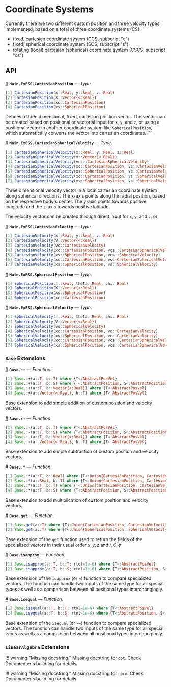 
<a id='Coordinate-Systems'></a>

<a id='Coordinate-Systems-1'></a>

# Coordinate Systems


Currently there are two different custom position and three velocity types implemented, based on a total of three coordinate systems (CS):


  * fixed, cartesian coordinate system (CCS, subscript "c")
  * fixed, spherical coordinate system (SCS, subscript "s")
  * rotating (local) cartesian (spherical) coordinate system (CSCS, subscript "cs")


<a id='API'></a>

<a id='API-1'></a>

## API

<a id='Main.ExESS.CartesianPosition' href='#Main.ExESS.CartesianPosition'>#</a>
**`Main.ExESS.CartesianPosition`** &mdash; *Type*.



```julia
[1] CartesianPosition(x::Real, y::Real, z::Real)
[2] CartesianPosition(X::Vector{<:Real})
[3] CartesianPosition(xc::CartesianPosition)
[4] CartesianPosition(xs::SphericalPosition)
```

Defines a three dimensional, fixed, cartesian position vector. The vector can be created based on positional or vectorial input for `x`, `y`, and `z`, or using a positional vector in another coordinate system like `SphericalPosition`, which automatically converts the vector into cartesian coordinates. ```

<a id='Main.ExESS.CartesianSphericalVelocity' href='#Main.ExESS.CartesianSphericalVelocity'>#</a>
**`Main.ExESS.CartesianSphericalVelocity`** &mdash; *Type*.



```julia
[1] CartesianSphericalVelocity(x::Real, y::Real, z::Real)
[2] CartesianSphericalVelocity(V::Vector{<:Real})
[3] CartesianSphericalVelocity(vcs::CartesianSphericalVelocity)
[4] CartesianSphericalVelocity(xc::CartesianPosition, vc::CartesianVelocity)
[5] CartesianSphericalVelocity(xs::SphericalPosition, vc::CartesianVelocity)
[6] CartesianSphericalVelocity(xc::CartesianPosition, vs::SphericalVelocity)
[7] CartesianSphericalVelocity(xs::SphericalPosition, vs::SphericalVelocity)
```

Three dimensional velocity vector in a local cartesian coordinate system along spherical directions. The x-axis points along the radial position, based on the respective body's center. The y-axis points towards positive longitude and the z-axis towards positive latitude.

The velocity vector can be created through direct input for `x`, `y`, and `z`, or 

<a id='Main.ExESS.CartesianVelocity' href='#Main.ExESS.CartesianVelocity'>#</a>
**`Main.ExESS.CartesianVelocity`** &mdash; *Type*.



```julia
[1] CartesianVelocity(x::Real, y::Real, z::Real)
[2] CartesianVelocity(V::Vector{<:Real})
[3] CartesianVelocity(vc::CartesianVelocity)
[4] CartesianVelocity(xc::CartesianPosition, vcs::CartesianSphericalVelocity)
[5] CartesianVelocity(xs::SphericalPosition, vcs::SphericalVelocity)
[6] CartesianVelocity(xc::CartesianPosition, vs::CartesianSphericalVelocity)
[7] CartesianVelocity(xs::SphericalPosition, vs::SphericalVelocity)
```

<a id='Main.ExESS.SphericalPosition' href='#Main.ExESS.SphericalPosition'>#</a>
**`Main.ExESS.SphericalPosition`** &mdash; *Type*.



```julia
[1] SphericalPosition(r::Real, theta::Real, phi::Real)
[2] SphericalPosition(X::Vector{<:Real})
[3] SphericalPosition(xs::SphericalPosition)
[4] SphericalPosition(xc::CartesianPosition)
```

<a id='Main.ExESS.SphericalVelocity' href='#Main.ExESS.SphericalVelocity'>#</a>
**`Main.ExESS.SphericalVelocity`** &mdash; *Type*.



```julia
[1] SphericalVelocity(r::Real, theta::Real, phi::Real)
[2] SphericalVelocity(V::Vector{<:Real})
[3] SphericalVelocity(vs::SphericalVelocity)
[4] SphericalVelocity(xc::CartesianPosition, vc::CartesianVelocity)
[5] SphericalVelocity(xs::SphericalPosition, vc::CartesianVelocity)
[6] SphericalVelocity(xc::CartesianPosition, vcs::CartesianSphericalVelocity)
[7] SphericalVelocity(xs::SphericalPosition, vcs::CartesianSphericalVelocity)
```


<a id='Base-Extensions'></a>

<a id='Base-Extensions-1'></a>

### `Base` Extensions

<a id='Base.:+' href='#Base.:+'>#</a>
**`Base.:+`** &mdash; *Function*.



```julia
[1] Base.:+(a::T, b::T) where {T<:AbstractPosVel}
[2] Base.:+(a::T, b::S) where {T<:AbstractPosition, S<:AbstractPosition}
[3] Base.:+(a::T, b::Vector{<:Real}) where {T<:AbstractPosVel}
[4] Base.:+(a::Vector{<:Real}, b::T) where {T<:AbstractPosVel}
```

Base extension to add simple addition of custom position and velocity vectors. 

<a id='Base.:-' href='#Base.:-'>#</a>
**`Base.:-`** &mdash; *Function*.



```julia
[1] Base.:-(a::T, b::T) where {T<:AbstractPosVel}
[2] Base.:-(a::T, b::S) where {T<:AbstractPosition, S<:AbstractPosition}
[3] Base.:-(a::T, b::Vector{<:Real}) where {T<:AbstractPosVel}
[4] Base.:-(a::Vector{<:Real}, b::T) where {T<:AbstractPosVel}
```

Base extension to add simple subtraction of custom position and velocity vectors. 

<a id='Base.:*' href='#Base.:*'>#</a>
**`Base.:*`** &mdash; *Function*.



```julia
[1] Base.:*(a::T, b::Real) where {T<:Union{CartesianPosition, CartesianVelocity, CartesianSphericalVelocity}}
[2] Base.:*(a::Real, b::T) where {T<:Union{CartesianPosition, CartesianVelocity, CartesianSphericalVelocity}}
[3] Base.:*(a::T, b::T) where {T<:Union{CartesianPosition, CartesianVelocity, CartesianSphericalVelocity}}
[4] Base.:*(a::T, b::S) where {T<:AbstractPosition, S<:AbstractPosition}
```

Base extension to add multiplication of custom position and velocity vectors. 

<a id='Base.get' href='#Base.get'>#</a>
**`Base.get`** &mdash; *Function*.



```julia
[1] Base.get(a::T) where {T<:Union{CartesianPosition, CartesianVelocity, CartesianSphericalVelocity}}
[2] Base.get(a::T) where {T<:Union{SphericalPosition, SphericalVelocity}}
```

Base extension of the `get` function used to return the fields of the specialized  vectors in their usual order $x, y, z$ and $r, \theta, \phi$.

<a id='Base.isapprox' href='#Base.isapprox'>#</a>
**`Base.isapprox`** &mdash; *Function*.



```julia
[1] Base.isapprox(a::T, b::T; rtol=1e-6) where {T<:AbstractPosVel}
[2] Base.isapprox(a::T, b::S; rtol=1e-6) where {T<:AbstractPosition, S<:AbstractPosition}
```

Base extension of the `isapprox` (or `≈`) function to compare specialized vectors. The function can handle two inputs of the same type for all special types as well as a comparison between all positional types interchangingly.

<a id='Base.isequal' href='#Base.isequal'>#</a>
**`Base.isequal`** &mdash; *Function*.



```julia
[1] Base.isequal(a::T, b::T; rtol=1e-6) where {T<:AbstractPosVel}
[2] Base.isequal(a::T, b::S; rtol=1e-6) where {T<:AbstractPosition, S<:AbstractPosition}
```

Base extension of the `isequal` (or `==`) function to compare specialized vectors. The function can handle two inputs of the same type for all special types as well as a comparison between all positional types interchangingly.


<a id='LinearAlgebra-Extensions'></a>

<a id='LinearAlgebra-Extensions-1'></a>

### `LinearAlgebra` Extensions


!!! warning "Missing docstring."
    Missing docstring for `dot`. Check Documenter's build log for details.



!!! warning "Missing docstring."
    Missing docstring for `norm`. Check Documenter's build log for details.


